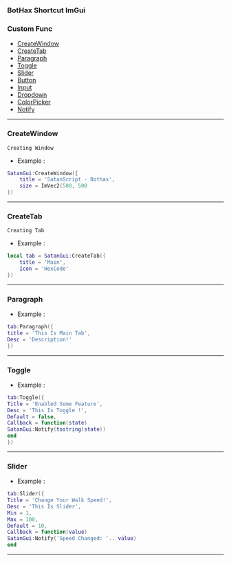 ### BotHax Shortcut ImGui

### Custom Func
* [CreateWindow](#createwindow)
* [CreateTab](#createtab)
* [Paragraph](#paragraph)
* [Toggle](#toggle)
* [Slider](#slider)
* [Button](#button)
* [Input](#input)
* [Dropdown](#dropdown)
* [ColorPicker](#colorpicker)
* [Notify](#notify)

------------------------------

### CreateWindow
`Creating Window`

* Example :
```lua
SatanGui:CreateWindow({
    title = 'SatanScript - Bothax',
    size = ImVec2(500, 500
})
```
-----
### CreateTab
`Creating Tab`

* Example :
```lua
local tab = SatanGui:CreateTab({
    title = 'Main',
    Icon = 'HexCode'
})
```
-----
### Paragraph

* Example :
```lua
tab:Paragraph({
title = 'This Is Main Tab',
Desc = 'Description!'
})
```
----
### Toggle

* Example :
```lua
tab:Toggle({
Title = 'Enabled Some Feature',
Desc = 'This Is Toggle !',
Default = false,
Callback = function(state)
SatanGui:Notify(tostring(state))
end
})
```
----
### Slider 

* Example :
```lua
tab:Slider({
Title = 'Change Your Walk Speed!',
Desc = 'This Is Slider',
Min = 1,
Max = 100,
Default = 10,
Callback = function(value)
SatanGui:Notify('Speed Changed: '.. value)
end
```
---
